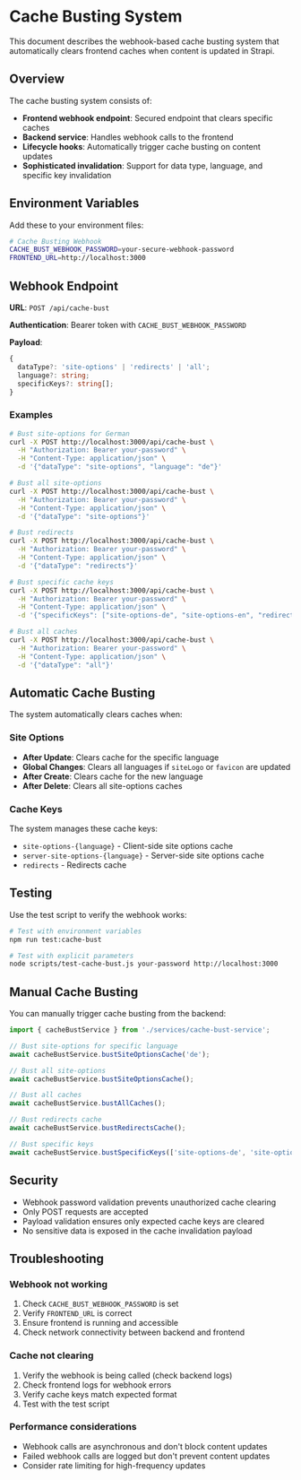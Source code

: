 # Cache Busting System

This document describes the webhook-based cache busting system that automatically clears frontend caches when content is updated in Strapi.

## Overview

The cache busting system consists of:
- **Frontend webhook endpoint**: Secured endpoint that clears specific caches
- **Backend service**: Handles webhook calls to the frontend
- **Lifecycle hooks**: Automatically trigger cache busting on content updates
- **Sophisticated invalidation**: Support for data type, language, and specific key invalidation

## Environment Variables

Add these to your environment files:

```bash
# Cache Busting Webhook
CACHE_BUST_WEBHOOK_PASSWORD=your-secure-webhook-password
FRONTEND_URL=http://localhost:3000
```

## Webhook Endpoint

**URL**: `POST /api/cache-bust`

**Authentication**: Bearer token with `CACHE_BUST_WEBHOOK_PASSWORD`

**Payload**:
```typescript
{
  dataType?: 'site-options' | 'redirects' | 'all';
  language?: string;
  specificKeys?: string[];
}
```

### Examples

```bash
# Bust site-options for German
curl -X POST http://localhost:3000/api/cache-bust \
  -H "Authorization: Bearer your-password" \
  -H "Content-Type: application/json" \
  -d '{"dataType": "site-options", "language": "de"}'

# Bust all site-options
curl -X POST http://localhost:3000/api/cache-bust \
  -H "Authorization: Bearer your-password" \
  -H "Content-Type: application/json" \
  -d '{"dataType": "site-options"}'

# Bust redirects
curl -X POST http://localhost:3000/api/cache-bust \
  -H "Authorization: Bearer your-password" \
  -H "Content-Type: application/json" \
  -d '{"dataType": "redirects"}'

# Bust specific cache keys
curl -X POST http://localhost:3000/api/cache-bust \
  -H "Authorization: Bearer your-password" \
  -H "Content-Type: application/json" \
  -d '{"specificKeys": ["site-options-de", "site-options-en", "redirects"]}'

# Bust all caches
curl -X POST http://localhost:3000/api/cache-bust \
  -H "Authorization: Bearer your-password" \
  -H "Content-Type: application/json" \
  -d '{"dataType": "all"}'
```

## Automatic Cache Busting

The system automatically clears caches when:

### Site Options
- **After Update**: Clears cache for the specific language
- **Global Changes**: Clears all languages if `siteLogo` or `favicon` are updated
- **After Create**: Clears cache for the new language
- **After Delete**: Clears all site-options caches

### Cache Keys

The system manages these cache keys:
- `site-options-{language}` - Client-side site options cache
- `server-site-options-{language}` - Server-side site options cache
- `redirects` - Redirects cache

## Testing

Use the test script to verify the webhook works:

```bash
# Test with environment variables
npm run test:cache-bust

# Test with explicit parameters
node scripts/test-cache-bust.js your-password http://localhost:3000
```

## Manual Cache Busting

You can manually trigger cache busting from the backend:

```typescript
import { cacheBustService } from './services/cache-bust-service';

// Bust site-options for specific language
await cacheBustService.bustSiteOptionsCache('de');

// Bust all site-options
await cacheBustService.bustSiteOptionsCache();

// Bust all caches
await cacheBustService.bustAllCaches();

// Bust redirects cache
await cacheBustService.bustRedirectsCache();

// Bust specific keys
await cacheBustService.bustSpecificKeys(['site-options-de', 'site-options-en', 'redirects']);
```

## Security

- Webhook password validation prevents unauthorized cache clearing
- Only POST requests are accepted
- Payload validation ensures only expected cache keys are cleared
- No sensitive data is exposed in the cache invalidation payload

## Troubleshooting

### Webhook not working
1. Check `CACHE_BUST_WEBHOOK_PASSWORD` is set
2. Verify `FRONTEND_URL` is correct
3. Ensure frontend is running and accessible
4. Check network connectivity between backend and frontend

### Cache not clearing
1. Verify the webhook is being called (check backend logs)
2. Check frontend logs for webhook errors
3. Verify cache keys match expected format
4. Test with the test script

### Performance considerations
- Webhook calls are asynchronous and don't block content updates
- Failed webhook calls are logged but don't prevent content updates
- Consider rate limiting for high-frequency updates 